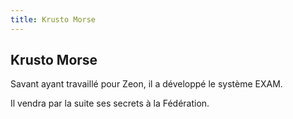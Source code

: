 ```yaml
---
title: Krusto Morse
---
```


Krusto Morse
------------



  
Savant ayant travaillé pour Zeon, il a développé le système EXAM. 
  
Il vendra par la suite ses secrets à la Fédération. 